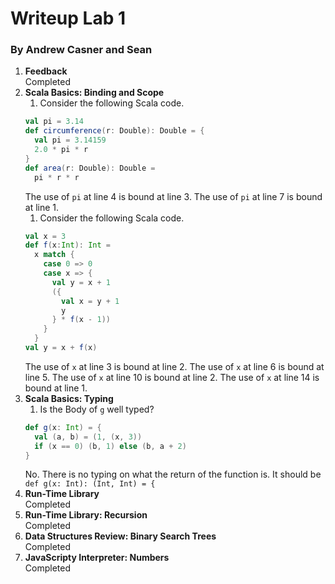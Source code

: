 # Writeup Lab 1
### By Andrew Casner and Sean
1. **Feedback**  
Completed
1. **Scala Basics: Binding and Scope**
   1. Consider the following Scala code.  
   ```Scala
   val pi = 3.14
   def circumference(r: Double): Double = {
     val pi = 3.14159
     2.0 * pi * r
   }
   def area(r: Double): Double =
     pi * r * r
   ```
   The use of `pi` at line 4 is bound at line 3. The use of `pi` at line 7 is bound at line 1. 
   1. Consider the following Scala code.  
   ```Scala
   val x = 3
   def f(x:Int): Int =
     x match {
       case 0 => 0
       case x => {
         val y = x + 1
         ({
           val x = y + 1
           y
         } * f(x - 1))
       }
     }
   val y = x + f(x)
   ```
   The use of `x` at line 3 is bound at line 2. The use of `x` at line 6 is bound at line 5. The use of `x` at line 10 is bound at line 2. The use of `x` at line 14 is bound at line 1.
1. **Scala Basics: Typing**  
   1. Is the Body of `g` well typed?  
   ```Scala
   def g(x: Int) = {
     val (a, b) = (1, (x, 3))
     if (x == 0) (b, 1) else (b, a + 2)
   }
   ```
   No. There is no typing on what the return of the function is. It should be `def g(x: Int): (Int, Int) = {`
1. **Run-Time Library**  
Completed
1. **Run-Time Library: Recursion**  
Completed
1. **Data Structures Review: Binary Search Trees**  
Completed
1. **JavaScripty Interpreter: Numbers**  
Completed
